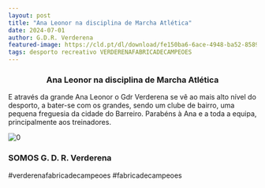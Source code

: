 ```yaml
---
layout: post
title: "Ana Leonor na disciplina de Marcha Atlética"
date: 2024-07-01
author: G.D.R. Verderena
featured-image: https://cld.pt/dl/download/fe150ba6-6ace-4948-ba52-85896b48c011/ana_marcha.jpeg
tags: desporto recreativo VERDERENAFABRICADECAMPEOES
---
```


<CENTER><H3>Ana Leonor na disciplina de Marcha Atlética</H3></CENTER>

E através da grande Ana Leonor o Gdr Verderena se vê ao mais alto nível do desporto, a bater-se com os grandes, sendo um clube de bairro, uma pequena freguesia da cidade do Barreiro.
Parabéns à Ana e a toda a equipa, principalmente aos treinadores.

![0](https://cld.pt/dl/download/fe150ba6-6ace-4948-ba52-85896b48c011/ana_marcha.jpeg)

<H3>SOMOS G. D. R. Verderena</H3>

#verderenafabricadecampeoes #fabricadecampeoes 
